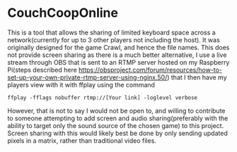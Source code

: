 # CouchCoopOnline
This is a tool that allows the sharing of limited keyboard space across a network(currently for up to 3 other players not including the host).  It was originally designed for the game Crawl, and hence the file names.
This does not provide screen sharing as there is a much better alternative, I use a live stream through OBS that is sent to an RTMP server hosted on my Raspberry Pi(steps described here https://obsproject.com/forum/resources/how-to-set-up-your-own-private-rtmp-server-using-nginx.50/) that I then have my players view with it with ffplay using the command
```
ffplay -fflags nobuffer rtmp://[Your link] -loglevel verbose
```
However, that is not to say I would not be open to, and willing to contribute to someone attempting to add screen and audio sharing(preferably with the ability to target only the sound source of the chosen game) to this project.  Screen sharing with this would likely best be done by only sending updated pixels in a matrix, rather than traditional video files.

